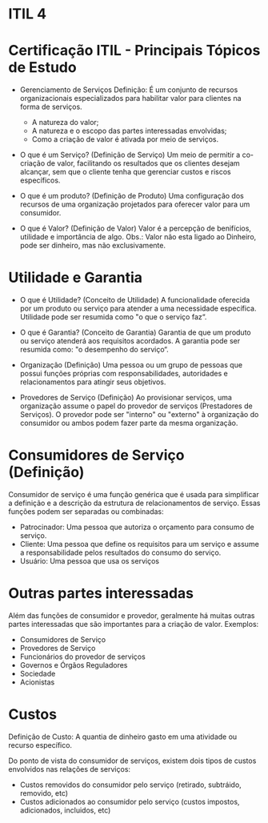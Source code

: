 # ITIL 4
# Certificação ITIL - Principais Tópicos de Estudo


* Gerenciamento de Serviços
Definição: É um conjunto de recursos organizacionais especializados para habilitar valor para clientes na forma de serviços.
   - A natureza do valor;
   - A natureza e o escopo das partes interessadas envolvidas;
   - Como a criação de valor é ativada por meio de serviços.

* O que é um Serviço? (Definição de Serviço)
Um meio de permitir a co-criação de valor, facilitando os resultados que os clientes desejam alcançar, sem que o cliente tenha que gerenciar custos e riscos específicos.

* O que é um produto? (Definição de Produto)
Uma configuração dos recursos de uma organização projetados para oferecer valor para um consumidor.

* O que é Valor? (Definição de Valor)
Valor é a percepção de benifícios, utilidade e importância de algo. 
Obs.: Valor não esta ligado ao Dinheiro, pode ser dinheiro, mas não exclusivamente. 


# Utilidade e Garantia

* O que é Utilidade? (Conceito de Utilidade)
A funcionalidade oferecida por um produto ou serviço para atender a uma necessidade específica. Utilidade pode ser resumida
como "o que o serviço faz“.

* O que é Garantia? (Conceito de Garantia)
Garantia de que um produto ou serviço atenderá aos requisitos acordados. A garantia pode ser resumida como: "o desempenho do serviço“.

* Organização (Definição)
Uma pessoa ou um grupo de pessoas que possui funções próprias com
responsabilidades, autoridades e relacionamentos para atingir seus objetivos.

* Provedores de Serviço (Definição)
Ao provisionar serviços, uma organização assume o papel do provedor de serviços (Prestadores de Serviços). O provedor pode ser "interno" ou "externo" à organização do consumidor ou ambos podem fazer parte da mesma organização.

# Consumidores de Serviço (Definição)

Consumidor de serviço é uma função genérica que é usada para
simplificar a definição e a descrição da estrutura de relacionamentos de serviço. Essas funções podem ser separadas ou combinadas:

   - Patrocinador: Uma pessoa que autoriza o orçamento para
consumo de serviço.
   - Cliente: Uma pessoa que define os requisitos para um serviço e
assume a responsabilidade pelos resultados do consumo do
serviço.
   - Usuário: Uma pessoa que usa os serviços

# Outras partes interessadas

Além das funções de consumidor e provedor, geralmente há muitas
outras partes interessadas que são importantes para a criação de
valor. Exemplos:

  - Consumidores de Serviço
  - Provedores de Serviço
  - Funcionários do provedor de serviços
  - Governos e Órgãos Reguladores
  - Sociedade
  - Acionistas

# Custos

Definição de Custo: A quantia de dinheiro gasto em uma atividade ou recurso específico.

Do ponto de vista do consumidor de serviços, existem dois tipos de custos envolvidos nas relações de serviços: 

   - Custos removidos do consumidor pelo serviço (retirado, subtráido, removido, etc)
   - Custos adicionados ao consumidor pelo serviço (custos impostos, adicionados, incluidos, etc)
